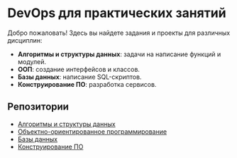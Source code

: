 # DevOps для практических занятий
Добро пожаловать! Здесь вы найдете задания и проекты для различных дисциплин:

- **Алгоритмы и структуры данных**: задачи на написание функций и модулей.
- **ООП**: создание интерфейсов и классов.
- **Базы данных**: написание SQL-скриптов.
- **Конструирование ПО**: разработка сервисов.

## Репозитории
- [Алгоритмы и структуры данных](https://github.com/devops-practical-classes-25/algorithms-tasks)
- [Объектно-ориентированное программирование](https://github.com/devops-practical-classes-25/OOP-tasks)
- [Базы данных](https://github.com/devops-practical-classes-25/database-tasks)
- [Конструирование ПО](https://github.com/devops-practical-classes-25/construct-tasks.git)

